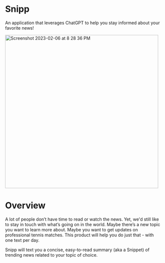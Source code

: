 # Snipp
An application that leverages ChatGPT to help you stay informed about your favorite news!

<img width="497" alt="Screenshot 2023-02-06 at 8 28 36 PM" src="https://user-images.githubusercontent.com/110851085/217148742-2ec7ff89-5bdd-4c79-a155-22bb048fa2e6.png">

# Overview

A lot of people don’t have time to read or watch the news. Yet, we'd still like to stay in touch with what’s going on in the world. Maybe there’s a new topic you want to learn more about. Maybe you want to get updates on professional tennis matches. This product will help you do just that - with one text per day.

Snipp will text you a concise, easy-to-read summary (aka a Snippet) of trending news related to your topic of choice. 

